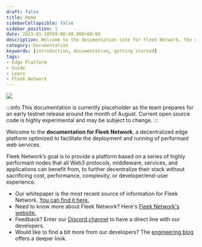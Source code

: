 ```yaml
---
draft: false
title: Home
sidebarCollapsible: false
sidebar_position: 1
date: 2023-01-10T09:00:00.000+00:00
description: Welcome to the documentation site for Fleek Network, the decentralized content and application layer built on established decentralized storage protocols combined with high-speed caching and an effective delivery layer.
category: Documentation
keywords: [introduction, documentation, getting started]
tags:
- Edge Platform
- Guide
- Learn
- Fleek Network
---
```


![](https://storage.fleek-internal.com/27a60cdd-37d3-480c-ae88-3ad4ca886b13-bucket/docs-banner.png)

:::info
This documentation is currently placeholder as the team prepares for an early testnet release around the month of August. Current open source code is highly experimental and may be subject to change.
:::

Welcome to the **documentation for Fleek Network**, a decentralized edge platform optimized to facilitate the deployment and running of performant web services.

Fleek Network’s goal is to provide a platform based on a series of highly performant nodes that all Web3 protocols, middleware, services, and applications can benefit from, to further decentralize their stack without sacrificing cost, performance, complexity, or developer/end-user experience.

- Our whitepaper is the most recent source of information for Fleek Network. [You can find it here.](https://whitepaper.fleek.network/)
- Need to know more about Fleek Network? Here's [Fleek Network's website.](https://fleek.network/)
- Feedback? Enter our [Discord channel](https://discord.gg/fleekxyz) to have a direct line with our developers.
- Would like to find a bit more from our developers? The [engineering blog](/blog) offers a deeper look.
